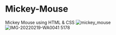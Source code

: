 # Mickey-Mouse
Mickey Mouse using HTML &amp; CSS
![mickey_mouse](https://github.com/vikramadityaraja/Mickey-Mouse/assets/30330434/5eceee70-4e76-4f8e-8292-69ac02ca3d06)
![IMG-20220219-WA0041 5178](https://github.com/vikramadityaraja/Mickey-Mouse/assets/30330434/235c9a19-2771-4088-9d15-4f48580a3fbe)
